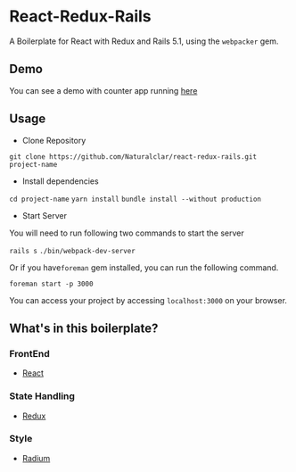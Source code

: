 # React-Redux-Rails

A Boilerplate for React with Redux and Rails 5.1, using the `webpacker` gem.

## Demo

You can see a demo with counter app running [here](https://ancient-escarpment-50321.herokuapp.com/)

## Usage

- Clone Repository

`git clone https://github.com/Naturalclar/react-redux-rails.git project-name`

- Install dependencies

`cd project-name`
`yarn install`
`bundle install --without production`

- Start Server

You will need to run following two commands to start the server

`rails s`
`./bin/webpack-dev-server`

Or if you have`foreman` gem installed, you can run the following command.

`foreman start -p 3000`

You can access your project by accessing `localhost:3000` on your browser.

## What's in this boilerplate?

### FrontEnd
- [React](https://reactjs.org/)

### State Handling
- [Redux](https://redux.js.org/)

### Style
- [Radium](https://formidable.com/open-source/radium/)
